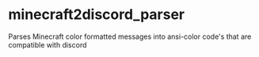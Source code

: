 # minecraft2discord_parser
Parses Minecraft color formatted messages into ansi-color code's that are compatible with discord
